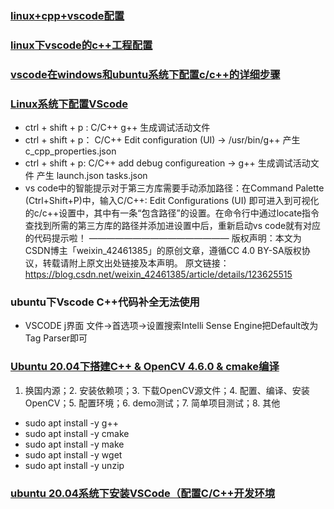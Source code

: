 ### [linux+cpp+vscode配置](https://www.likecs.com/show-308176156.html)

### [linux下vscode的c++工程配置](https://www.cnblogs.com/chencarl/p/10463392.html)

### [vscode在windows和ubuntu系统下配置c/c++的详细步骤](https://blog.csdn.net/qq_57166515/article/details/130371417)

### [Linux系统下配置VScode](https://zhuanlan.zhihu.com/p/620851804) 

* ctrl + shift + p :  C/C++ g++ 生成调试活动文件
* ctrl + shift + p： C/C++ Edit configuration (UI) -> /usr/bin/g++  产生 c_cpp_properties.json
* ctrl + shift + p:  C/C++ add debug configureation -> g++ 生成调试活动文件  产生 launch.json  tasks.json
* vs code中的智能提示对于第三方库需要手动添加路径：在Command Palette (Ctrl+Shift+P)中，输入C/C++: Edit Configurations (UI) 即可进入到可视化的c/c++设置中，其中有一条“包含路径”的设置。在命令行中通过locate指令查找到所需的第三方库的路径并添加进设置中后，重新启动vs code就有对应的代码提示啦！
  ————————————————
  版权声明：本文为CSDN博主「weixin_42461385」的原创文章，遵循CC 4.0 BY-SA版权协议，转载请附上原文出处链接及本声明。
  原文链接：https://blog.csdn.net/weixin_42461385/article/details/123625515

### ubuntu下Vscode C++代码补全无法使用

* VSCODE j界面 文件->首选项->设置搜索Intelli Sense Engine把Default改为Tag Parser即可



### [Ubuntu 20.04下搭建C++ & OpenCV 4.6.0 & cmake编译](https://zhuanlan.zhihu.com/p/573341843)

1. 换国内源；2. 安装依赖项；3. 下载OpenCV源文件；4. 配置、编译、安装OpenCV；5. 配置环境；6. demo测试；7. 简单项目测试；8. 其他

* sudo apt install -y g++
* sudo apt install -y cmake
* sudo apt install -y make
* sudo apt install -y wget
* sudo apt install -y unzip



### [ubuntu 20.04系统下安装VSCode（配置C/C++开发环境](https://www.cnblogs.com/icmzn/p/16244665.html)











